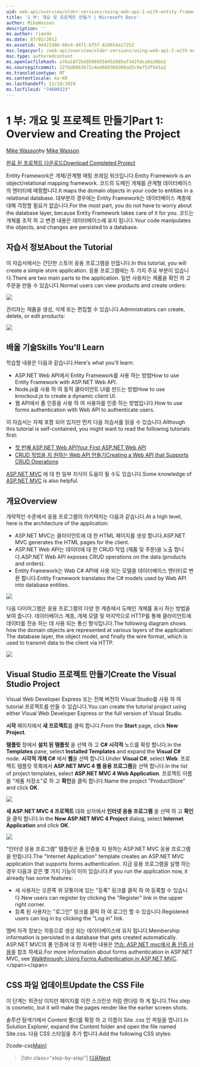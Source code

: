 ```yaml
---
uid: web-api/overview/older-versions/using-web-api-1-with-entity-framework-5/using-web-api-with-entity-framework-part-1
title: '1 부: 개요 및 프로젝트 만들기 | Microsoft Docs'
author: MikeWasson
description: ''
ms.author: riande
ms.date: 07/03/2012
ms.assetid: 94421d86-68c4-4471-bf5f-82d654a17252
msc.legacyurl: /web-api/overview/older-versions/using-web-api-1-with-entity-framework-5/using-web-api-with-entity-framework-part-1
msc.type: authoredcontent
ms.openlocfilehash: a76a18f2bd95969358452085ef342fdca8a386e2
ms.sourcegitcommit: 22fbd8863672c4ad6693b8388ad5c8e753fb41a2
ms.translationtype: MT
ms.contentlocale: ko-KR
ms.lasthandoff: 11/28/2019
ms.locfileid: "74600323"
---
```

# <a name="part-1-overview-and-creating-the-project"></a><span data-ttu-id="a55af-102">1 부: 개요 및 프로젝트 만들기</span><span class="sxs-lookup"><span data-stu-id="a55af-102">Part 1: Overview and Creating the Project</span></span>

<span data-ttu-id="a55af-103">[Mike Wasson](https://github.com/MikeWasson)</span><span class="sxs-lookup"><span data-stu-id="a55af-103">by [Mike Wasson](https://github.com/MikeWasson)</span></span>

[<span data-ttu-id="a55af-104">완료 된 프로젝트 다운로드</span><span class="sxs-lookup"><span data-stu-id="a55af-104">Download Completed Project</span></span>](https://code.msdn.microsoft.com/ASP-NET-Web-API-with-afa30545)

<span data-ttu-id="a55af-105">Entity Framework은 개체/관계형 매핑 프레임 워크입니다.</span><span class="sxs-lookup"><span data-stu-id="a55af-105">Entity Framework is an object/relational mapping framework.</span></span> <span data-ttu-id="a55af-106">코드의 도메인 개체를 관계형 데이터베이스의 엔터티에 매핑합니다.</span><span class="sxs-lookup"><span data-stu-id="a55af-106">It maps the domain objects in your code to entities in a relational database.</span></span> <span data-ttu-id="a55af-107">대부분의 경우에는 Entity Framework는 데이터베이스 계층에 대해 걱정할 필요가 없습니다.</span><span class="sxs-lookup"><span data-stu-id="a55af-107">For the most part, you do not have to worry about the database layer, because Entity Framework takes care of it for you.</span></span> <span data-ttu-id="a55af-108">코드는 개체를 조작 하 고 변경 내용은 데이터베이스에 유지 됩니다.</span><span class="sxs-lookup"><span data-stu-id="a55af-108">Your code manipulates the objects, and changes are persisted to a database.</span></span>

## <a name="about-the-tutorial"></a><span data-ttu-id="a55af-109">자습서 정보</span><span class="sxs-lookup"><span data-stu-id="a55af-109">About the Tutorial</span></span>

<span data-ttu-id="a55af-110">이 자습서에서는 간단한 스토어 응용 프로그램을 만듭니다.</span><span class="sxs-lookup"><span data-stu-id="a55af-110">In this tutorial, you will create a simple store application.</span></span> <span data-ttu-id="a55af-111">응용 프로그램에는 두 가지 주요 부분이 있습니다.</span><span class="sxs-lookup"><span data-stu-id="a55af-111">There are two main parts to the application.</span></span> <span data-ttu-id="a55af-112">일반 사용자는 제품을 확인 하 고 주문을 만들 수 있습니다.</span><span class="sxs-lookup"><span data-stu-id="a55af-112">Normal users can view products and create orders:</span></span>

![](using-web-api-with-entity-framework-part-1/_static/image1.png)

<span data-ttu-id="a55af-113">관리자는 제품을 생성, 삭제 또는 편집할 수 있습니다.</span><span class="sxs-lookup"><span data-stu-id="a55af-113">Administrators can create, delete, or edit products:</span></span>

![](using-web-api-with-entity-framework-part-1/_static/image2.png)

## <a name="skills-youll-learn"></a><span data-ttu-id="a55af-114">배울 기술</span><span class="sxs-lookup"><span data-stu-id="a55af-114">Skills You'll Learn</span></span>

<span data-ttu-id="a55af-115">학습할 내용은 다음과 같습니다.</span><span class="sxs-lookup"><span data-stu-id="a55af-115">Here's what you'll learn:</span></span>

- <span data-ttu-id="a55af-116">ASP.NET Web API에서 Entity Framework를 사용 하는 방법</span><span class="sxs-lookup"><span data-stu-id="a55af-116">How to use Entity Framework with ASP.NET Web API.</span></span>
- <span data-ttu-id="a55af-117">Node.js를 사용 하 여 동적 클라이언트 UI를 만드는 방법</span><span class="sxs-lookup"><span data-stu-id="a55af-117">How to use knockout.js to create a dynamic client UI.</span></span>
- <span data-ttu-id="a55af-118">웹 API에서 폼 인증을 사용 하 여 사용자를 인증 하는 방법입니다.</span><span class="sxs-lookup"><span data-stu-id="a55af-118">How to use forms authentication with Web API to authenticate users.</span></span>

<span data-ttu-id="a55af-119">이 자습서는 자체 포함 되어 있지만 먼저 다음 자습서를 읽을 수 있습니다.</span><span class="sxs-lookup"><span data-stu-id="a55af-119">Although this tutorial is self-contained, you might want to read the following tutorials first:</span></span>

- [<span data-ttu-id="a55af-120">첫 번째 ASP.NET Web API</span><span class="sxs-lookup"><span data-stu-id="a55af-120">Your First ASP.NET Web API</span></span>](../../getting-started-with-aspnet-web-api/tutorial-your-first-web-api.md)
- [<span data-ttu-id="a55af-121">CRUD 작업을 지 원하는 Web API 만들기</span><span class="sxs-lookup"><span data-stu-id="a55af-121">Creating a Web API that Supports CRUD Operations</span></span>](../creating-a-web-api-that-supports-crud-operations.md)

<span data-ttu-id="a55af-122">[ASP.NET MVC](../../../../mvc/index.md) 에 대 한 일부 지식이 도움이 될 수도 있습니다.</span><span class="sxs-lookup"><span data-stu-id="a55af-122">Some knowledge of [ASP.NET MVC](../../../../mvc/index.md) is also helpful.</span></span>

## <a name="overview"></a><span data-ttu-id="a55af-123">개요</span><span class="sxs-lookup"><span data-stu-id="a55af-123">Overview</span></span>

<span data-ttu-id="a55af-124">개략적인 수준에서 응용 프로그램의 아키텍처는 다음과 같습니다.</span><span class="sxs-lookup"><span data-stu-id="a55af-124">At a high level, here is the architecture of the application:</span></span>

- <span data-ttu-id="a55af-125">ASP.NET MVC는 클라이언트에 대 한 HTML 페이지를 생성 합니다.</span><span class="sxs-lookup"><span data-stu-id="a55af-125">ASP.NET MVC generates the HTML pages for the client.</span></span>
- <span data-ttu-id="a55af-126">ASP.NET Web API는 데이터에 대 한 CRUD 작업 (제품 및 주문)을 노출 합니다.</span><span class="sxs-lookup"><span data-stu-id="a55af-126">ASP.NET Web API exposes CRUD operations on the data (products and orders).</span></span>
- <span data-ttu-id="a55af-127">Entity Framework는 Web C# API에 사용 되는 모델을 데이터베이스 엔터티로 변환 합니다.</span><span class="sxs-lookup"><span data-stu-id="a55af-127">Entity Framework translates the C# models used by Web API into database entities.</span></span>

![](using-web-api-with-entity-framework-part-1/_static/image3.png)

<span data-ttu-id="a55af-128">다음 다이어그램은 응용 프로그램의 다양 한 계층에서 도메인 개체를 표시 하는 방법을 보여 줍니다. 데이터베이스 계층, 개체 모델 및 마지막으로 HTTP를 통해 클라이언트에 데이터를 전송 하는 데 사용 되는 통신 형식입니다.</span><span class="sxs-lookup"><span data-stu-id="a55af-128">The following diagram shows how the domain objects are represented at various layers of the application: The database layer, the object model, and finally the wire format, which is used to transmit data to the client via HTTP.</span></span>

![](using-web-api-with-entity-framework-part-1/_static/image4.png)

## <a name="create-the-visual-studio-project"></a><span data-ttu-id="a55af-129">Visual Studio 프로젝트 만들기</span><span class="sxs-lookup"><span data-stu-id="a55af-129">Create the Visual Studio Project</span></span>

<span data-ttu-id="a55af-130">Visual Web Developer Express 또는 전체 버전의 Visual Studio를 사용 하 여 tutorial 프로젝트를 만들 수 있습니다.</span><span class="sxs-lookup"><span data-stu-id="a55af-130">You can create the tutorial project using either Visual Web Developer Express or the full version of Visual Studio.</span></span>

<span data-ttu-id="a55af-131">**시작** 페이지에서 **새 프로젝트**를 클릭 합니다.</span><span class="sxs-lookup"><span data-stu-id="a55af-131">From the **Start** page, click **New Project**.</span></span>

<span data-ttu-id="a55af-132">**템플릿** 창에서 **설치 된 템플릿** 을 선택 하 고  **C# 시각적** 노드를 확장 합니다.</span><span class="sxs-lookup"><span data-stu-id="a55af-132">In the **Templates** pane, select **Installed Templates** and expand the **Visual C#** node.</span></span> <span data-ttu-id="a55af-133">**시각적 개체 C#** 에서 **웹**을 선택 합니다.</span><span class="sxs-lookup"><span data-stu-id="a55af-133">Under **Visual C#**, select **Web**.</span></span> <span data-ttu-id="a55af-134">프로젝트 템플릿 목록에서 **ASP.NET MVC 4 웹 응용 프로그램**을 선택 합니다.</span><span class="sxs-lookup"><span data-stu-id="a55af-134">In the list of project templates, select **ASP.NET MVC 4 Web Application**.</span></span> <span data-ttu-id="a55af-135">프로젝트 이름을 "제품 저장소"로 하 고 **확인**을 클릭 합니다.</span><span class="sxs-lookup"><span data-stu-id="a55af-135">Name the project "ProductStore" and click **OK**.</span></span>

![](using-web-api-with-entity-framework-part-1/_static/image5.png)

<span data-ttu-id="a55af-136">**새 ASP.NET MVC 4 프로젝트** 대화 상자에서 **인터넷 응용 프로그램** 을 선택 하 고 **확인**을 클릭 합니다.</span><span class="sxs-lookup"><span data-stu-id="a55af-136">In the **New ASP.NET MVC 4 Project** dialog, select **Internet Application** and click **OK**.</span></span>

![](using-web-api-with-entity-framework-part-1/_static/image6.png)

<span data-ttu-id="a55af-137">"인터넷 응용 프로그램" 템플릿은 폼 인증을 지 원하는 ASP.NET MVC 응용 프로그램을 만듭니다.</span><span class="sxs-lookup"><span data-stu-id="a55af-137">The "Internet Application" template creates an ASP.NET MVC application that supports forms authentication.</span></span> <span data-ttu-id="a55af-138">지금 응용 프로그램을 실행 하는 경우 다음과 같은 몇 가지 기능이 이미 있습니다.</span><span class="sxs-lookup"><span data-stu-id="a55af-138">If you run the application now, it already has some features:</span></span>

- <span data-ttu-id="a55af-139">새 사용자는 오른쪽 위 모퉁이에 있는 "등록" 링크를 클릭 하 여 등록할 수 있습니다.</span><span class="sxs-lookup"><span data-stu-id="a55af-139">New users can register by clicking the "Register" link in the upper right corner.</span></span>
- <span data-ttu-id="a55af-140">등록 된 사용자는 "로그인" 링크를 클릭 하 여 로그인 할 수 있습니다.</span><span class="sxs-lookup"><span data-stu-id="a55af-140">Registered users can log in by clicking the "Log in" link.</span></span>

<span data-ttu-id="a55af-141">멤버 자격 정보는 자동으로 생성 되는 데이터베이스에 유지 됩니다.</span><span class="sxs-lookup"><span data-stu-id="a55af-141">Membership information is persisted in a database that gets created automatically.</span></span> <span data-ttu-id="a55af-142">ASP.NET MVC의 폼 인증에 대 한 자세한 내용은 [연습: ASP.NET mvc에서 폼 인증 사용](https://msdn.microsoft.com/library/ff398049(VS.98).aspx)을 참조 하세요.</span><span class="sxs-lookup"><span data-stu-id="a55af-142">For more information about forms authentication in ASP.NET MVC, see [Walkthrough: Using Forms Authentication in ASP.NET MVC](https://msdn.microsoft.com/library/ff398049(VS.98).aspx).</span></span>

## <a name="update-the-css-file"></a><span data-ttu-id="a55af-143">CSS 파일 업데이트</span><span class="sxs-lookup"><span data-stu-id="a55af-143">Update the CSS File</span></span>

<span data-ttu-id="a55af-144">이 단계는 외관상 이지만 페이지를 이전 스크린샷 처럼 렌더링 하 게 됩니다.</span><span class="sxs-lookup"><span data-stu-id="a55af-144">This step is cosmetic, but it will make the pages render like the earlier screen shots.</span></span>

<span data-ttu-id="a55af-145">솔루션 탐색기에서 Content 폴더를 확장 하 고 이름이 Site .css 인 파일을 엽니다.</span><span class="sxs-lookup"><span data-stu-id="a55af-145">In Solution Explorer, expand the Content folder and open the file named Site.css.</span></span> <span data-ttu-id="a55af-146">다음 CSS 스타일을 추가 합니다.</span><span class="sxs-lookup"><span data-stu-id="a55af-146">Add the following CSS styles:</span></span>

[!code-css[Main](using-web-api-with-entity-framework-part-1/samples/sample1.css)]

> [!div class="step-by-step"]
> [<span data-ttu-id="a55af-147">다음</span><span class="sxs-lookup"><span data-stu-id="a55af-147">Next</span></span>](using-web-api-with-entity-framework-part-2.md)
